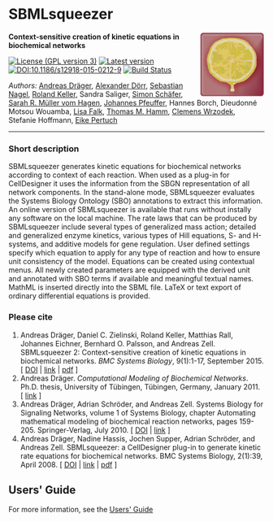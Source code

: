 # SBMLsqueezer
<img align="right" src="src/site/resources/images/SBMLsqueezerIcon_128.png"/>

**Context-sensitive creation of kinetic equations in biochemical networks**

[![License (GPL version 3)](https://img.shields.io/badge/license-GPLv3.0-blue.svg?style=plastic)](http://opensource.org/licenses/GPL-3.0)
[![Latest version](https://img.shields.io/badge/Latest_version-2.1-brightgreen.svg?style=plastic)](https://github.com/draeger-lab/SBMLsqueezer/releases/)
[![DOI:10.1186/s12918-015-0212-9](https://zenodo.org/badge/DOI/10.1186/s12918-015-0212-9.svg)](https://doi.org/10.1186/s12918-015-0212-9)
[![Build Status](https://travis-ci.org/draeger-lab/SBMLsqueezer.svg?branch=master&style=plastic)](https://travis-ci.org/draeger-lab/SBMLsqueezer)

*Authors:* [Andreas Dräger](https://github.com/draeger/), [Alexander Dörr](https://github.com/alexander-doerr),  [Sebastian Nagel](https://github.com/nagel86/), [Roland Keller](https://github.com/RolandKeller5), Sandra Saliger, [Simon Schäfer](https://github.com/shsshs), [Sarah R. Müller vom Hagen](https://github.com/mvhsara/), [Johannes Pfeuffer](https://github.com/jpfeuffer/), Hannes Borch, Dieudonné Motsou Wouamba, [Lisa Falk](https://github.com/LisaFalk/), [Thomas M. Hamm](https://github.com/tmHamm/), [Clemens Wrzodek](https://github.com/Clemens82/), Stefanie Hoffmann, [Eike Pertuch](https://github.com/eikept)
___________________________________________________________________________________________________________

### Short description
SBMLsqueezer generates kinetic equations for biochemical networks according to context of
each reaction. When used as a plug-in for CellDesigner it uses the information from the SBGN representation
of all network components. In the stand-alone mode, SBMLsqueezer evaluates the Systems Biology Ontology (SBO)
annotations to extract this information. An online version of SBMLsqueezer is available that runs without
instally any software on the local machine. The rate laws that can be produced by SBMLsqueezer include several
types of generalized mass action; detailed and generalized enzyme kinetics, various types of Hill equations,
S- and H-systems, and additive models for gene regulation. User defined settings specify which equation to
apply for any type of reaction and how to ensure unit consistency of the model. Equations can be created using
contextual menus. All newly created parameters are equipped with the derived unit and annotated with SBO terms
if available and meaningful textual names. MathML is inserted directly into the SBML file. LaTeX or text export
of ordinary differential equations is provided.

### Please cite

1. Andreas Dräger, Daniel C. Zielinski, Roland Keller, Matthias Rall, Johannes Eichner, Bernhard O. Palsson,
   and Andreas Zell. SBMLsqueezer 2: Context-sensitive creation of kinetic equations in biochemical networks.
   _BMC Systems Biology_, 9(1):1-17, September 2015. [ [DOI](http://dx.doi.org/10.1186/s12918-015-0212-9) |
   [link](http://dx.doi.org/10.1186/s12918-015-0212-9) | [pdf](http://www.biomedcentral.com/content/pdf/s12918-015-0212-9.pdf) ]
2. Andreas Dräger. _Computational Modeling of Biochemical Networks_. Ph.D. thesis, University of Tübingen,
   Tübingen, Germany, January 2011. [ [link](http://www.dr.hut-verlag.de/978-3-86853-850-2.html) ]
3. Andreas Dräger, Adrian Schröder, and Andreas Zell. Systems Biology for Signaling Networks, volume 1 of
   Systems Biology, chapter Automating mathematical modeling of biochemical reaction networks, pages 159-205.
   Springer-Verlag, July 2010. [ [DOI](http://dx.doi.org/10.1007/978-1-4419-5797-9_7) | [link](http://www.springerlink.com/content/n77k80h76vj17806) ]
4. Andreas Dräger, Nadine Hassis, Jochen Supper, Adrian Schröder, and Andreas Zell. SBMLsqueezer: a
   CellDesigner plug-in to generate kinetic rate equations for biochemical networks. BMC Systems Biology,
   2(1):39, April 2008. [ [DOI](http://dx.doi.org/10.1186/1752-0509-2-39) | [link](http://www.biomedcentral.com/1752-0509/2/39) | [pdf](http://www.biomedcentral.com/content/pdf/1752-0509-2-39.pdf) ]
   
## Users' Guide

For more information, see the [Users' Guide](http://vg08.met.vgwort.de/na/d4b8e9ae1bed423884cea07e52756b43?l=http://www.cogsys.cs.uni-tuebingen.de/software/SBMLsqueezer/doc/SBMLsqueezer2.1UsersGuide.pdf)
